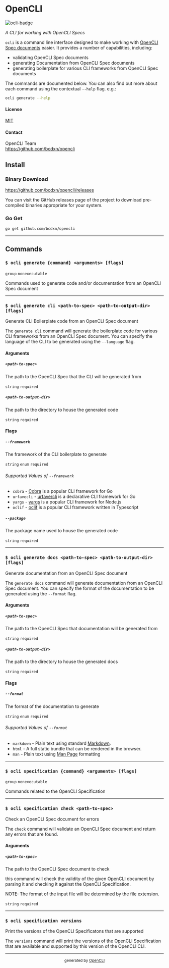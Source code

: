 <!-- Markdown generated by ocli-codegen DO NOT EDIT. -->

# OpenCLI
![ocli-badge](https://img.shields.io/badge/OpenCLI_Spec-Compliant-brightgreen?link=https%3A%2F%2Fgithub.com%2Fbcdxn%2Fopencli)

_A CLI for working with OpenCLI Specs_

`ocli` is a command line interface designed to make working with [OpenCLI
Spec documents](https://github.com/bcdxn/opencli/tree/main) easier. It provides a number of capabilities, including:

- validating OpenCLI Spec documents
- generating Documentation from OpenCLI Spec documents
- generating boilerplate for various CLI frameworks from OpenCLI Spec
  documents

The commands are documented below. You can also find out more about each
command using the contextual `--help` flag. e.g.:

```sh
ocli generate --help
```


#### License 

[MIT](https://spdx.org/licenses/MIT.html)

#### Contact

OpenCLI Team  
https://github.com/bcdxn/opencli  

## Install

### Binary Download

https://github.com/bcdxn/opencli/releases

You can visit the GitHub releases page of the project to download pre-compiled binaries
appropriate for your system.


### Go Get

```sh
go get github.com/bcdxn/opencli
```

---

## Commands

### `$ ocli generate {command} <arguments> [flags]`

`group` `nonexecutable`


Commands used to generate code and/or documentation from an OpenCLI Spec document

---
### `$ ocli generate cli <path-to-spec> <path-to-output-dir> [flags]`

Generate CLI Boilerplate code from an OpenCLI Spec document

The `generate cli` command will generate the boilerplate code for
various CLI frameworks from an OpenCLI Spec document. You can specify the
language of the CLI to be generated using
the `--language` flag.

#### Arguments

##### `<path-to-spec>`

The path to the OpenCLI Spec that the CLI will be generated from

`string` `required`
##### `<path-to-output-dir>`

The path to the directory to house the generated code

`string` `required`

#### Flags

##### `--framework`

The framework of the CLI boilerplate to generate

`string` `enum` `required`

###### Supported Values of `--framework`

- `cobra` - [Cobra](https://github.com/spf13/cobra?tab=readme-ov-file) is a popular CLI framework for Go
- `urfavecli` - [urfave/cli](https://github.com/urfave/cli) is a declarative CLI framework for Go
- `yargs` - [yargs](https://yargs.js.org) is a popular CLI framework for Node.js
- `oclif` - [oclif](https://oclif.io) is a popular CLI framework written in Typescript
##### `--package`

The package name used to house the generated code

`string` `required`

---
### `$ ocli generate docs <path-to-spec> <path-to-output-dir> [flags]`

Generate documentation from an OpenCLI Spec document

The `generate docs` command will generate documentation from an OpenCLI
Spec document. You can specify the format of the documentation to be
generated using the `--format` flag.

#### Arguments

##### `<path-to-spec>`

The path to the OpenCLI Spec that documentation will be generated from

`string` `required`
##### `<path-to-output-dir>`

The path to the directory to house the generated docs

`string` `required`

#### Flags

##### `--format`

The format of the documentation to generate

`string` `enum` `required`

###### Supported Values of `--format`

- `markdown` - Plain text using standard [Markdown](https://commonmark.org).
- `html` - A full static bundle that can be rendered in the browser.
- `man` - Plain text using [Man Page](https://en.wikipedia.org/wiki/Man_page) formatting

---
### `$ ocli specification {command} <arguments> [flags]`

`group` `nonexecutable`


Commands related to the OpenCLI Specification

---
### `$ ocli specification check <path-to-spec>`

Check an OpenCLI Spec document for errors

The `check` command will validate an OpenCLI Spec document and return any
errors that are found.

#### Arguments

##### `<path-to-spec>`

The path to the OpenCLI Spec document to check

this command will check the validity of the given OpenCLI document
by parsing it and checking it against the OpenCLI Specification.

NOTE: The  format of the input file will be determined by the file extension.


`string` `required`

---
### `$ ocli specification versions`

Print the versions of the OpenCLI Specificatons that are supported

The `versions` command will print the versions of the OpenCLI
Specification that are available and supported by this version of the
OpenCLI CLI.


---

<div style="text-align:center;font-size:12px;">generated by <a href="https://github.com/bcdxn/opencli">OpenCLI</a></div>
